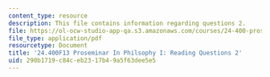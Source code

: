 ```yaml
---
content_type: resource
description: This file contains information regarding questions 2.
file: https://ol-ocw-studio-app-qa.s3.amazonaws.com/courses/24-400-proseminar-in-philosophy-i-fall-2013/290b1719c84ceb2317b49a5f63dee5e5_MIT24_400F13_Questions2.pdf
file_type: application/pdf
resourcetype: Document
title: '24.400F13 Proseminar In Philsophy I: Reading Questions 2'
uid: 290b1719-c84c-eb23-17b4-9a5f63dee5e5
---
```

